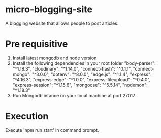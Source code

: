 # micro-blogging-site
A blogging website that allows people to post articles. 
# Pre requisitive 
1) Install latest mongodb and node version
2) Install the following dependencies in your root folder
    "body-parser": "^1.18.3",
    "cloudinary": "^1.14.0",
    "connect-flash": "^0.1.1",
    "connect-mongo": "^3.0.0",
    "dotenv": "^8.0.0",
    "edge.js": "^1.1.4",
    "express": "^4.16.3",
    "express-edge": "^1.0.0",
    "express-fileupload": "^0.4.0",
    "express-session": "^1.15.6",
    "mongoose": "^5.5.14",
    "nodemon": "^1.18.3"
3) Run Mongodb intance on your local machine at port 27017.
# Execution
Execute 'npm run start' in command prompt.
